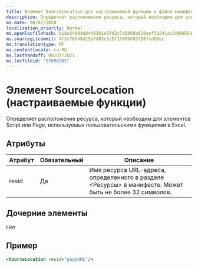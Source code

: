 ```yaml
---
title: Элемент SourceLocation для настраиваемой функции в файле манифеста
description: Определяет расположение ресурса, который необходим для элементов Script или Page, используемых пользовательскими функциями в Excel.
ms.date: 08/07/2020
localization_priority: Normal
ms.openlocfilehash: b18a340d4dd4403b1e5fd2c7d8868a820eef5a241ac3d666926d8f2cb49fcc09
ms.sourcegitcommit: 4f2c76b48d15e7d03c5c5f1f809493758fcd88ec
ms.translationtype: MT
ms.contentlocale: ru-RU
ms.lasthandoff: 08/07/2021
ms.locfileid: "57098305"
---
```

# <a name="sourcelocation-element-custom-functions"></a>Элемент SourceLocation (настраиваемые функции)

Определяет расположение ресурса, который необходим для элементов Script или Page, используемых пользовательскими функциями в Excel.

## <a name="attributes"></a>Атрибуты

| Атрибут | Обязательный | Описание                                                                          |
|-----------|----------|--------------------------------------------------------------------------------------|
| resid     | Да      | Имя ресурса URL-адреса, определенного в разделе &lt;Ресурсы&gt; в манифесте. Может быть не более 32 символов. |

## <a name="child-elements"></a>Дочерние элементы

Нет

## <a name="example"></a>Пример

```xml
<SourceLocation resid="pageURL"/>
```
